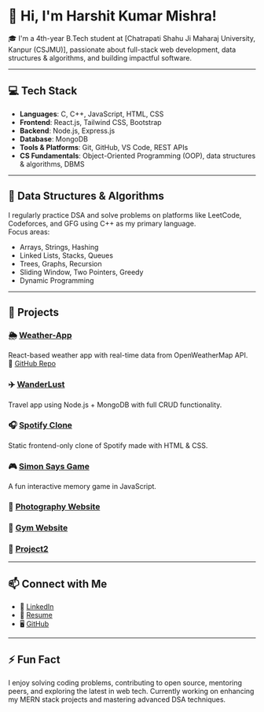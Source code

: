 # 👋 Hi, I'm Harshit Kumar Mishra!

🎓 I'm a 4th-year B.Tech student at [Chatrapati Shahu Ji Maharaj University, Kanpur (CSJMU)], passionate about full-stack web development, data structures & algorithms, and building impactful software.

---

## 💻 Tech Stack

- **Languages**: C, C++, JavaScript, HTML, CSS
- **Frontend**: React.js, Tailwind CSS, Bootstrap
- **Backend**: Node.js, Express.js
- **Database**: MongoDB
- **Tools & Platforms**: Git, GitHub, VS Code, REST APIs
- **CS Fundamentals**: Object-Oriented Programming (OOP), data structures & algorithms, DBMS

---

## 📘 Data Structures & Algorithms

I regularly practice DSA and solve problems on platforms like LeetCode, Codeforces, and GFG using C++ as my primary language.  
Focus areas:
- Arrays, Strings, Hashing
- Linked Lists, Stacks, Queues
- Trees, Graphs, Recursion
- Sliding Window, Two Pointers, Greedy
- Dynamic Programming

---

## 🚀 Projects

### 🌦️ [Weather-App](https://weather-app-iota-livid-71.vercel.app)
React-based weather app with real-time data from OpenWeatherMap API.  
🔗 [GitHub Repo](https://github.com/Harshit-1264/Weather-App)

### ✈️ [WanderLust](https://github.com/Harshit-1264/WanderLust)
Travel app using Node.js + MongoDB with full CRUD functionality.

### 🎧 [Spotify Clone](https://github.com/Harshit-1264/Spotify-clone)
Static frontend-only clone of Spotify made with HTML & CSS.

### 🎮 [Simon Says Game](https://github.com/Harshit-1264/Simon-Says-Game)
A fun interactive memory game in JavaScript.

### 📸 [Photography Website](https://github.com/Harshit-1264/Photography-website)  
### 💪 [Gym Website](https://github.com/Harshit-1264/Gym-Website)  
### 🧪 [Project2](https://github.com/Harshit-1264/Project2)

---

## 📫 Connect with Me

- 💼 [LinkedIn](https://www.linkedin.com/in/harshitkm-)
- 🧾 [Resume](https://drive.google.com/file/d/1PPNeXQ-hQtxJhsjsFuZLZCT4PUAvyoDk/view?usp=drivesdk)
- 🖥️ [GitHub](https://github.com/Harshit-1264)

---

## ⚡ Fun Fact
I enjoy solving coding problems, contributing to open source, mentoring peers, and exploring the latest in web tech. Currently working on enhancing my MERN stack projects and mastering advanced DSA techniques.

